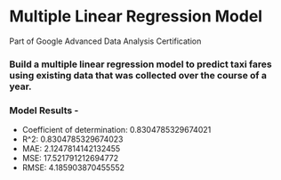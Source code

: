 # Multiple Linear Regression Model
Part of Google Advanced Data Analysis Certification

### Build a multiple linear regression model to predict taxi fares using existing data that was collected over the course of a year. 

### Model Results - 

- Coefficient of determination: 0.8304785329674021
- R^2: 0.8304785329674023
- MAE: 2.1247814142132455
- MSE: 17.521791212694772
- RMSE: 4.185903870455552
